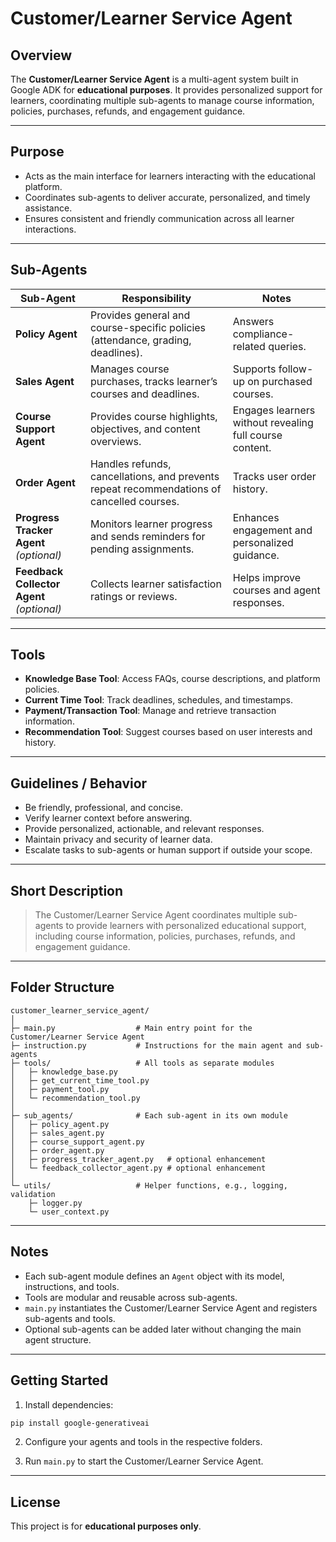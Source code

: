 # Customer/Learner Service Agent

## Overview

The **Customer/Learner Service Agent** is a multi-agent system built in Google ADK for **educational purposes**. It provides personalized support for learners, coordinating multiple sub-agents to manage course information, policies, purchases, refunds, and engagement guidance.

---

## Purpose

* Acts as the main interface for learners interacting with the educational platform.
* Coordinates sub-agents to deliver accurate, personalized, and timely assistance.
* Ensures consistent and friendly communication across all learner interactions.

---

## Sub-Agents

| Sub-Agent                                 | Responsibility                                                                            | Notes                                                   |
| ----------------------------------------- | ----------------------------------------------------------------------------------------- | ------------------------------------------------------- |
| **Policy Agent**                          | Provides general and course-specific policies (attendance, grading, deadlines).           | Answers compliance-related queries.                     |
| **Sales Agent**                           | Manages course purchases, tracks learner’s courses and deadlines.                         | Supports follow-up on purchased courses.                |
| **Course Support Agent**                  | Provides course highlights, objectives, and content overviews.                            | Engages learners without revealing full course content. |
| **Order Agent**                           | Handles refunds, cancellations, and prevents repeat recommendations of cancelled courses. | Tracks user order history.                              |
| **Progress Tracker Agent** *(optional)*   | Monitors learner progress and sends reminders for pending assignments.                    | Enhances engagement and personalized guidance.          |
| **Feedback Collector Agent** *(optional)* | Collects learner satisfaction ratings or reviews.                                         | Helps improve courses and agent responses.              |

---

## Tools

* **Knowledge Base Tool**: Access FAQs, course descriptions, and platform policies.
* **Current Time Tool**: Track deadlines, schedules, and timestamps.
* **Payment/Transaction Tool**: Manage and retrieve transaction information.
* **Recommendation Tool**: Suggest courses based on user interests and history.

---

## Guidelines / Behavior

* Be friendly, professional, and concise.
* Verify learner context before answering.
* Provide personalized, actionable, and relevant responses.
* Maintain privacy and security of learner data.
* Escalate tasks to sub-agents or human support if outside your scope.

---

## Short Description

> The Customer/Learner Service Agent coordinates multiple sub-agents to provide learners with personalized educational support, including course information, policies, purchases, refunds, and engagement guidance.

---

## Folder Structure

```
customer_learner_service_agent/
│
├─ main.py                  # Main entry point for the Customer/Learner Service Agent
├─ instruction.py           # Instructions for the main agent and sub-agents
├─ tools/                   # All tools as separate modules
│   ├─ knowledge_base.py
│   ├─ get_current_time_tool.py
│   ├─ payment_tool.py
│   └─ recommendation_tool.py
│
├─ sub_agents/              # Each sub-agent in its own module
│   ├─ policy_agent.py
│   ├─ sales_agent.py
│   ├─ course_support_agent.py
│   ├─ order_agent.py
│   ├─ progress_tracker_agent.py   # optional enhancement
│   └─ feedback_collector_agent.py # optional enhancement
│
└─ utils/                   # Helper functions, e.g., logging, validation
    ├─ logger.py
    └─ user_context.py
```

---

## Notes

* Each sub-agent module defines an `Agent` object with its model, instructions, and tools.
* Tools are modular and reusable across sub-agents.
* `main.py` instantiates the Customer/Learner Service Agent and registers sub-agents and tools.
* Optional sub-agents can be added later without changing the main agent structure.

---

## Getting Started

1. Install dependencies:

```bash
pip install google-generativeai
```

2. Configure your agents and tools in the respective folders.

3. Run `main.py` to start the Customer/Learner Service Agent.

---

## License

This project is for **educational purposes only**.

